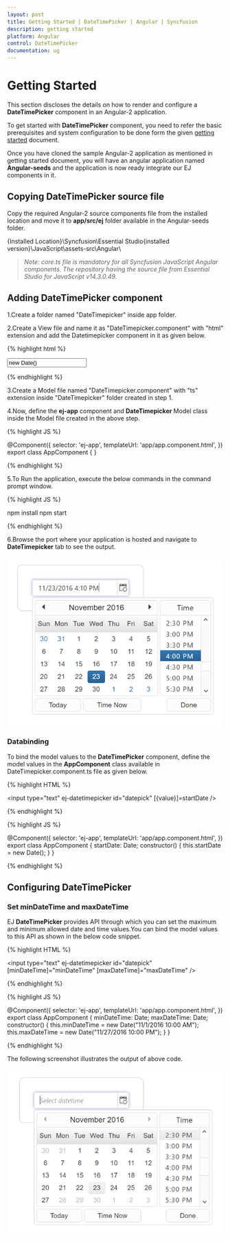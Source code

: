 ```yaml
---
layout: post
title: Getting Started | DateTimePicker | Angular | Syncfusion
description: getting started
platform: Angular
control: DateTimePicker
documentation: ug
---
```


# Getting Started

This section discloses the details on how to render and configure a **DateTimePicker** component in an Angular-2 application.

To get started with **DateTimePicker** component, you need to refer the basic prerequisites and system configuration to be done form the given [getting started](https://help.syncfusion.com/Angular/overview) document.

Once you have cloned the sample Angular-2 application as mentioned in getting started document, you will have an angular application named **Angular-seeds** and the application is now ready integrate our EJ components in it. 

## Copying DateTimePicker source file

Copy the required Angular-2 source components file from the installed location and move it to **app/src/ej** folder available in the Angular-seeds folder.

{Installed Location}\Syncfusion\Essential Studio\{installed version}\JavaScript\assets-src\Angular\ 

> _Note:_ _core.ts file is mandatory for all Syncfusion JavaScript Angular components. The repository having the source file from Essential Studio for JavaScript v14.3.0.49._

## Adding DateTimePicker component

1.Create a folder named "DateTimepicker" inside app folder.

2.Create a View file and name it as "DateTimepicker.component" with "html" extension and add the Datetimepicker component in it as given below. 

{% highlight html %}

<input type="text" ej-datetimepicker id="datetimepick" value="new Date()" />

{% endhighlight %} 

3.Create a Model file named "DateTimepicker.component" with "ts" extension inside "DateTimepicker" folder created in step 1.

4.Now, define the **ej-app** component and **DateTimepicker** Model class inside the Model file created in the above step.

{% highlight JS %}

@Component({
    selector: 'ej-app',
    templateUrl: 'app/app.component.html',
})
export class AppComponent {
}

{% endhighlight %}

5.To Run the application, execute the below commands in the command prompt window. 

{% highlight JS %}

npm install
npm start 

{% endhighlight %}

6.Browse the port where your application is hosted and navigate to **DateTimepicker** tab to see the output. 

![](Getting-Started_images/datetime.png)

### Databinding

To bind the model values to the **DateTimePicker** component, define the model values in the **AppComponent** class available in DateTimepicker.component.ts file as given below.

{% highlight HTML %}

<input type="text" ej-datetimepicker id="datepick" [{value}]=startDate />

{% endhighlight %}

{% highlight JS %}

@Component({
    selector: 'ej-app',
    templateUrl: 'app/app.component.html',
})
export class AppComponent {
    startDate: Date;
    constructor() {
       this.startDate = new Date();
    }
}

{% endhighlight %}

## Configuring DateTimePicker

### Set minDateTime and maxDateTime

EJ **DateTimePicker** provides API through which you can set the maximum and minimum allowed date and time values.You can bind the model values to this API as shown in the below code snippet.

{% highlight HTML %}

<input type="text" ej-datetimepicker id="datepick" [minDateTime]="minDateTime" [maxDateTime]="maxDateTime" />

{% endhighlight %}

{% highlight JS %}

@Component({
    selector: 'ej-app',
    templateUrl: 'app/app.component.html',
})
export class AppComponent {
    minDateTime: Date;
    maxDateTime: Date;
    constructor() {
        this.minDateTime = new Date("11/1/2016 10:00 AM");
        this.maxDateTime = new Date("11/27/2016 10:00 PM");
    }
}

{% endhighlight %}

The following screenshot illustrates the output of above code.

![](getting-started_images/minmax.png) 



